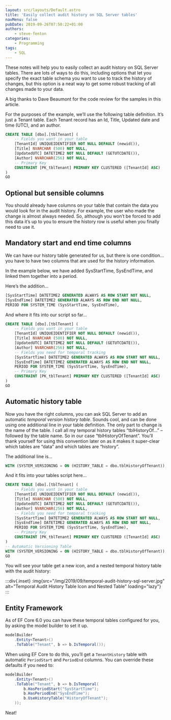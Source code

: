 ```yaml
---
layout: src/layouts/Default.astro
title: 'Easily collect audit history on SQL Server tables'
navMenu: false
pubDate: 2019-09-26T07:50:22+01:00
authors:
    - steve-fenton
categories:
    - Programming
tags:
    - SQL
---
```


These notes will help you to easily collect an audit history on SQL Server tables. There are lots of ways to do this, including options that let you specify the exact table schema you want to use to track the history of changes, but this option is a neat way to get some robust tracking of all changes made to your data.

A big thanks to Dave Beaumont for the code review for the samples in this article.

For the purposes of the example, we’ll use the following table definition. It’s just a Tenant table. Each Tenant record has an Id, Title, Updated date and time (UTC), and an author.

```sql
CREATE TABLE [dbo].[tblTenant] (
    -- Fields you want in your table
    [TenantId] UNIQUEIDENTIFIER NOT NULL DEFAULT (newid()),
    [Title] NVARCHAR (500) NOT NULL,
    [UpdatedUTC] DATETIME2 NOT NULL DEFAULT (GETUTCDATE()), 
    [Author] NVARCHAR(256) NOT NULL, 
    -- Primary Key
    CONSTRAINT [PK_tblTenant] PRIMARY KEY CLUSTERED ([TenantId] ASC)
)
GO
```

## Optional but sensible columns

You should already have columns on your table that contain the data you would look for in the audit history. For example, the user who made the change is almost always needed. So, although you won’t be forced to add this data it’s up to you to ensure the history row is useful when you finally need to use it.

## Mandatory start and end time columns

We can have our history table generated for us, but there is one condition… you have to have two columns that are used for the history information.

In the example below, we have added SysStartTime, SysEndTime, and linked them together into a period.

Here’s the addition…

```sql
[SysStartTime] DATETIME2 GENERATED ALWAYS AS ROW START NOT NULL, 
[SysEndTime] DATETIME2 GENERATED ALWAYS AS ROW END NOT NULL,
PERIOD FOR SYSTEM_TIME (SysStartTime, SysEndTime),
```

And where it fits into our script so far…

```sql
CREATE TABLE [dbo].[tblTenant] (
    -- Fields you want in your table
    [TenantId] UNIQUEIDENTIFIER NOT NULL DEFAULT (newid()),
    [Title] NVARCHAR (500) NOT NULL,
    [UpdatedUTC] DATETIME2 NOT NULL DEFAULT (GETUTCDATE()), 
    [Author] NVARCHAR(256) NOT NULL, 
    -- Fields you need for temporal tracking
    [SysStartTime] DATETIME2 GENERATED ALWAYS AS ROW START NOT NULL, 
    [SysEndTime] DATETIME2 GENERATED ALWAYS AS ROW END NOT NULL,
    PERIOD FOR SYSTEM_TIME (SysStartTime, SysEndTime),
    -- Primary Key
    CONSTRAINT [PK_tblTenant] PRIMARY KEY CLUSTERED ([TenantId] ASC)
)
GO
```

## Automatic history table

Now you have the right columns, you can ask SQL Server to add an automatic *temporal version history table*. Sounds cool, and can be done using one additional line in your table definition. The only part to change is the name of the table. I call all my temporal history tables “tblHistoryOf…” – followed by the table name. So in our case “tblHistoryOfTenant”. You’ll thank yourself for using this convention later on as it makes it super-clear which tables are “data” and which tables are “history”.

The additional line is…

```sql
WITH (SYSTEM_VERSIONING = ON (HISTORY_TABLE = dbo.tblHistoryOfTenant));
```

And it fits into your tables script here…

```sql
CREATE TABLE [dbo].[tblTenant] (
    -- Fields you want in your table
    [TenantId] UNIQUEIDENTIFIER NOT NULL DEFAULT (newid()),
    [Title] NVARCHAR (500) NOT NULL,
    [UpdatedUTC] DATETIME2 NOT NULL DEFAULT (GETUTCDATE()), 
    [Author] NVARCHAR(256) NOT NULL, 
    -- Fields you need for temporal tracking
    [SysStartTime] DATETIME2 GENERATED ALWAYS AS ROW START NOT NULL, 
    [SysEndTime] DATETIME2 GENERATED ALWAYS AS ROW END NOT NULL,
    PERIOD FOR SYSTEM_TIME (SysStartTime, SysEndTime),
    -- Primary Key
    CONSTRAINT [PK_tblTenant] PRIMARY KEY CLUSTERED ([TenantId] ASC)
)
-- Automatic Versioning Table
WITH (SYSTEM_VERSIONING = ON (HISTORY_TABLE = dbo.tblHistoryOfTenant));
GO
```

You will see your table get a new icon, and a nested temporal history table with the audit history:

:::div{.inset}
:img{src="/img/2019/09/temporal-audit-history-sql-server.jpg" alt="Temporal Audit History Table Icon and Nested Table" loading="lazy"}
:::

## Entity Framework

As of EF Core 6.0 you can have these temporal tables configured for you, by asking the model builder to set it up.

```csharp
modelBuilder
    .Entity<Tenant>()
    .ToTable("Tenant", b => b.IsTemporal());
```

When using EF Core to do this, you’ll get a `TenantHistory` table with automatic `PeriodStart` and `PeriodEnd` columns. You can override these defaults if you need to:

```csharp
modelBuilder
    .Entity<Tenant>()
    .ToTable("Tenant", b => b.IsTemporal(
        b.HasPeriodStart("SysStartTime");
        b.HasPeriodEnd("SysEndTime");
        b.UseHistoryTable("HistoryOfTenant");
    ));
```

Neat!